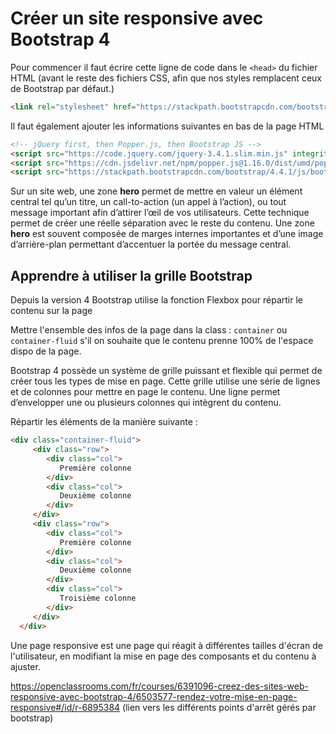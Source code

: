 # Créer un site responsive avec Bootstrap 4

Pour commencer il faut écrire cette ligne de code dans le `<head>` du fichier HTML (avant le reste des fichiers CSS, afin que nos styles remplacent ceux de Bootstrap par défaut.)

```HTML
<link rel="stylesheet" href="https://stackpath.bootstrapcdn.com/bootstrap/4.4.1/css/bootstrap.min.css" integrity="sha384-Vkoo8x4CGsO3+Hhxv8T/Q5PaXtkKtu6ug5TOeNV6gBiFeWPGFN9MuhOf23Q9Ifjh" crossorigin="anonymous">
```

Il faut également ajouter les informations suivantes en bas de la page HTML

```HTML
<!-- jQuery first, then Popper.js, then Bootstrap JS -->
<script src="https://code.jquery.com/jquery-3.4.1.slim.min.js" integrity="sha384-J6qa4849blE2+poT4WnyKhv5vZF5SrPo0iEjwBvKU7imGFAV0wwj1yYfoRSJoZ+n" crossorigin="anonymous"></script>
<script src="https://cdn.jsdelivr.net/npm/popper.js@1.16.0/dist/umd/popper.min.js" integrity="sha384-Q6E9RHvbIyZFJoft+2mJbHaEWldlvI9IOYy5n3zV9zzTtmI3UksdQRVvoxMfooAo" crossorigin="anonymous"></script>
<script src="https://stackpath.bootstrapcdn.com/bootstrap/4.4.1/js/bootstrap.min.js" integrity="sha384-wfSDF2E50Y2D1uUdj0O3uMBJnjuUD4Ih7YwaYd1iqfktj0Uod8GCExl3Og8ifwB6" crossorigin="anonymous"></script>
```


Sur un site web, une zone **hero** permet de mettre en valeur un élément central tel qu’un titre, un call-to-action (un appel à l’action), ou tout message important afin d’attirer l’œil de vos utilisateurs. Cette technique permet de créer une réelle séparation avec le reste du contenu. Une zone **hero** est souvent composée de marges internes importantes et d’une image d’arrière-plan permettant d’accentuer la portée du message central.


## Apprendre à utiliser la grille Bootstrap

Depuis la version 4 Bootstrap utilise la fonction Flexbox pour répartir le contenu sur la page

Mettre l'ensemble des infos de la page dans la class : `container` ou `container-fluid` s'il on souhaite que le contenu prenne 100% de l'espace dispo de la page.

Bootstrap 4 possède un système de grille puissant et flexible qui permet de créer tous les types de mise en page. Cette grille utilise une série de lignes et de colonnes pour mettre en page le contenu. Une ligne permet d’envelopper une ou plusieurs colonnes qui intègrent du contenu.

Répartir les éléments de la manière suivante :

```HTML
<div class="container-fluid">
     <div class="row">
        <div class="col">
           Première colonne
        </div>
        <div class="col">
           Deuxième colonne
        </div>
     </div>
     <div class="row">
        <div class="col">
           Première colonne
        </div>
        <div class="col">
           Deuxième colonne
        </div>
        <div class="col">
           Troisième colonne
        </div>
     </div>
  </div>
```

Une page responsive est une page qui réagit à différentes tailles d'écran de l'utilisateur, en modifiant la mise en page des composants et du contenu à ajuster.

https://openclassrooms.com/fr/courses/6391096-creez-des-sites-web-responsive-avec-bootstrap-4/6503577-rendez-votre-mise-en-page-responsive#/id/r-6895384 (lien vers les différents points d'arrêt gérés par bootstrap)
